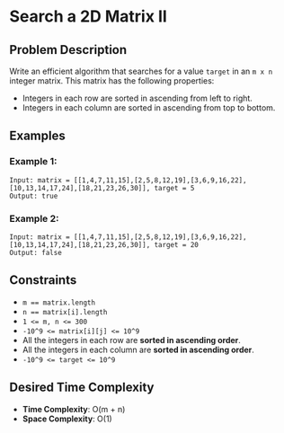 # Search a 2D Matrix II

## Problem Description

Write an efficient algorithm that searches for a value `target` in an `m x n` integer matrix. This matrix has the following properties:

- Integers in each row are sorted in ascending from left to right.
- Integers in each column are sorted in ascending from top to bottom.

## Examples

### Example 1:

```
Input: matrix = [[1,4,7,11,15],[2,5,8,12,19],[3,6,9,16,22],[10,13,14,17,24],[18,21,23,26,30]], target = 5
Output: true
```

### Example 2:

```
Input: matrix = [[1,4,7,11,15],[2,5,8,12,19],[3,6,9,16,22],[10,13,14,17,24],[18,21,23,26,30]], target = 20
Output: false
```

## Constraints

- `m == matrix.length`
- `n == matrix[i].length`
- `1 <= m, n <= 300`
- `-10^9 <= matrix[i][j] <= 10^9`
- All the integers in each row are **sorted in ascending order**.
- All the integers in each column are **sorted in ascending order**.
- `-10^9 <= target <= 10^9`

## Desired Time Complexity

- **Time Complexity**: O(m + n)
- **Space Complexity**: O(1)
